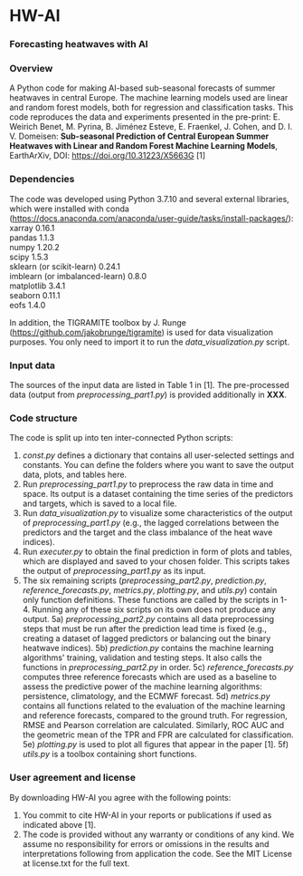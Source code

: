# HW-AI
### Forecasting heatwaves with AI

### Overview
A Python code for making AI-based sub-seasonal forecasts of summer heatwaves in central Europe. The machine learning models used are linear and random forest models, both for regression and classification tasks. This code reproduces the data and experiments presented in the pre-print: E. Weirich Benet, M. Pyrina, B. Jiménez Esteve, E. Fraenkel, J. Cohen, and D. I. V. Domeisen: **Sub-seasonal Prediction of Central European Summer Heatwaves with Linear and Random Forest Machine Learning Models**, EarthArXiv, DOI: https://doi.org/10.31223/X5663G [1]

### Dependencies 
The code was developed using Python 3.7.10 and several external libraries, which were installed with conda (https://docs.anaconda.com/anaconda/user-guide/tasks/install-packages/): <br/> 
xarray 0.16.1 <br/> 
pandas 1.1.3 <br/>
numpy 1.20.2 <br/>
scipy 1.5.3 <br/>
sklearn (or scikit-learn) 0.24.1 <br/>
imblearn (or imbalanced-learn) 0.8.0 <br/>
matplotlib 3.4.1 <br/>
seaborn 0.11.1 <br/>
eofs 1.4.0 <br/>

In addition, the TIGRAMITE toolbox by J. Runge (https://github.com/jakobrunge/tigramite) is used for data visualization purposes. You only need to import it to run the *data_visualization.py* script.  

### Input data 
The sources of the input data are listed in Table 1 in [1]. The pre-processed data (output from *preprocessing_part1.py*) is provided additionally in **XXX**.

### Code structure
The code is split up into ten inter-connected Python scripts: <br/>
1. *const.py* defines a dictionary that contains all user-selected settings and constants. You can define the folders where you want to save the output data, plots, and tables here.
2. Run *preprocessing_part1.py* to preprocess the raw data in time and space. Its output is a dataset containing the time series of the predictors and targets, which is saved to a local file. 
3. Run *data_visualization.py* to visualize some characteristics of the output of *preprocessing_part1.py* (e.g., the lagged correlations between the predictors and the target and the class imbalance of the heat wave indices).
4. Run *executer.py* to obtain the final prediction in form of plots and tables, which are displayed and saved to your chosen folder. This scripts takes the output of *preprocessing_part1.py* as its input.
5. The six remaining scripts (*preprocessing_part2.py*, *prediction.py*, *reference_forecasts.py*, *metrics.py*, *plotting.py*, and *utils.py*) contain only function definitions. These functions are called by the scripts in 1-4. Running any of these six scripts on its own does not produce any output.
  5a) *preprocessing_part2.py* contains all data preprocessing steps that must be run after the prediction lead time is fixed (e.g., creating a dataset of lagged predictors or balancing out the binary heatwave indices).
  5b) *prediction.py* contains the machine learning algorithms' training, validation and testing steps. It also calls the functions in *preprocessing_part2.py* in order. 
  5c) *reference_forecasts.py* computes three reference forecasts which are used as a baseline to assess the predictive power of the machine learning algorithms: persistence, climatology, and the ECMWF forecast. 
  5d) *metrics.py* contains all functions related to the evaluation of the machine learning and reference forecasts, compared to the ground truth. For regression, RMSE and Pearson correlation are calculated. Similarly, ROC AUC and the geometric mean of the TPR and FPR are calculated for classification.
  5e) *plotting.py* is used to plot all figures that appear in the paper [1].
  5f) *utils.py* is a toolbox containing short functions. 

### User agreement and license 
By downloading HW-AI you agree with the following points: <br/>
1. You commit to cite HW-AI in your reports or publications if used as indicated above [1]. <br/>
2. The code is provided without any warranty or conditions of any kind. We assume no responsibility for errors or omissions in the results and interpretations following from application the code. See the MIT License at license.txt for the full text. <br/>

